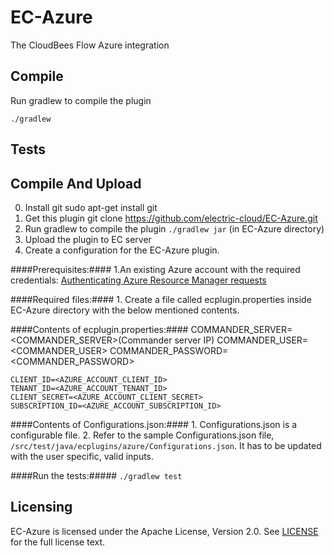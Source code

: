 EC-Azure
============

The CloudBees Flow Azure integration

## Compile ##

Run gradlew to compile the plugin

`./gradlew`

## Tests ##

## Compile And Upload ##
0. Install git
   sudo apt-get install git
1. Get this plugin
   git clone https://github.com/electric-cloud/EC-Azure.git
2. Run gradlew to compile the plugin
   `./gradlew jar` (in EC-Azure directory)
3. Upload the plugin to EC server
4. Create a configuration for the EC-Azure plugin.

####Prerequisites:####
    1.An existing Azure account with the required credentials:
      [Authenticating Azure Resource Manager requests](https://azure.microsoft.com/en-us/documentation/articles/resource-group-create-service-principal-portal/)

####Required files:####
    1. Create a file called ecplugin.properties inside EC-Azure directory with the below mentioned contents.

####Contents of ecplugin.properties:####
    COMMANDER_SERVER=<COMMANDER_SERVER>(Commander server IP)
    COMMANDER_USER=<COMMANDER_USER>
    COMMANDER_PASSWORD=<COMMANDER_PASSWORD>

    CLIENT_ID=<AZURE_ACCOUNT_CLIENT_ID>
    TENANT_ID=<AZURE_ACCOUNT_TENANT_ID>
    CLIENT_SECRET=<AZURE_ACCOUNT_CLIENT_SECRET>
    SUBSCRIPTION_ID=<AZURE_ACCOUNT_SUBSCRIPTION_ID>

####Contents of Configurations.json:####
    1. Configurations.json is a configurable file.
    2. Refer to the sample Configurations.json file, `/src/test/java/ecplugins/azure/Configurations.json`. It has to be updated with the user specific, valid inputs.
   
####Run the tests:#####
`./gradlew test`

## Licensing ##
EC-Azure is licensed under the Apache License, Version 2.0. See [LICENSE](https://github.com/electric-cloud/EC-Azure/blob/master/LICENSE) for the full license text.

